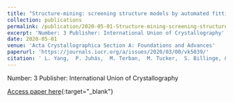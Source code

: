 ```yaml
---
title: "Structure-mining: screening structure models by automated fitting to the atomic pair distribution function over large numbers of models"
collection: publications
permalink: /publication/2020-05-01-Structure-mining-screening-structure-models-by-automated-fitting-to-the-atomic-pair-distribution-function-over-large-numbers-of-models
excerpt: 'Number: 3 Publisher: International Union of Crystallography'
date: 2020-05-01
venue: 'Acta Crystallographica Section A: Foundations and Advances'
paperurl: 'https://journals.iucr.org/a/issues/2020/03/00/vk5039/'
citation: ' L. Yang,  P. Juhás,  M. Terban,  M. Tucker,  S. Billinge, &quot;Structure-mining: screening structure models by automated fitting to the atomic pair distribution function over large numbers of models.&quot; Acta Crystallographica Section A: Foundations and Advances, 2020.'
---
```

Number: 3 Publisher: International Union of Crystallography

[Access paper here](https://journals.iucr.org/a/issues/2020/03/00/vk5039/){:target="_blank"}
